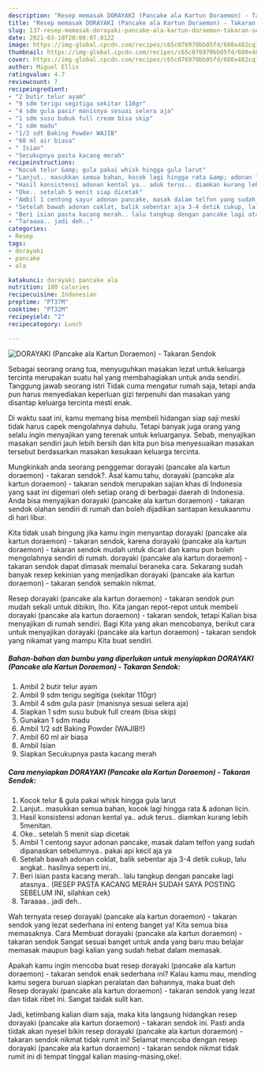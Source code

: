 ```yaml
---
description: "Resep memasak DORAYAKI (Pancake ala Kartun Doraemon) - Takaran Sendok yang enak Untuk Jualan"
title: "Resep memasak DORAYAKI (Pancake ala Kartun Doraemon) - Takaran Sendok yang enak Untuk Jualan"
slug: 137-resep-memasak-dorayaki-pancake-ala-kartun-doraemon-takaran-sendok-yang-enak-untuk-jualan
date: 2021-03-10T20:08:07.012Z
image: https://img-global.cpcdn.com/recipes/c65c076970bb05fd/680x482cq70/dorayaki-pancake-ala-kartun-doraemon-takaran-sendok-foto-resep-utama.jpg
thumbnail: https://img-global.cpcdn.com/recipes/c65c076970bb05fd/680x482cq70/dorayaki-pancake-ala-kartun-doraemon-takaran-sendok-foto-resep-utama.jpg
cover: https://img-global.cpcdn.com/recipes/c65c076970bb05fd/680x482cq70/dorayaki-pancake-ala-kartun-doraemon-takaran-sendok-foto-resep-utama.jpg
author: Miguel Ellis
ratingvalue: 4.7
reviewcount: 7
recipeingredient:
- "2 butir telur ayam"
- "9 sdm terigu segitiga sekitar 110gr"
- "4 sdm gula pasir manisnya sesuai selera aja"
- "1 sdm susu bubuk full cream bisa skip"
- "1 sdm madu"
- "1/2 sdt Baking Powder WAJIB"
- "60 ml air biasa"
- " Isian"
- "Secukupnya pasta kacang merah"
recipeinstructions:
- "Kocok telur &amp; gula pakai whisk hingga gula larut"
- "Lanjut.. masukkan semua bahan, kocok lagi hingga rata &amp; adonan licin."
- "Hasil konsistensi adonan kental ya.. aduk terus.. diamkan kurang lebih 5menitan."
- "Oke.. setelah 5 menit siap dicetak"
- "Ambil 1 centong sayur adonan pancake, masak dalam telfon yang sudah dipanaskan sebelumnya.. pakai api kecil aja ya"
- "Setelah bawah adonan coklat, balik sebentar aja 3-4 detik cukup, lalu angkat.. hasilnya seperti ini.."
- "Beri isian pasta kacang merah.. lalu tangkup dengan pancake lagi atasnya.. (RESEP PASTA KACANG MERAH SUDAH SAYA POSTING SEBELUM INI, silahkan cek)"
- "Taraaaa.. jadi deh.."
categories:
- Resep
tags:
- dorayaki
- pancake
- ala

katakunci: dorayaki pancake ala 
nutrition: 180 calories
recipecuisine: Indonesian
preptime: "PT37M"
cooktime: "PT32M"
recipeyield: "2"
recipecategory: Lunch

---
```



![DORAYAKI (Pancake ala Kartun Doraemon) - Takaran Sendok](https://img-global.cpcdn.com/recipes/c65c076970bb05fd/680x482cq70/dorayaki-pancake-ala-kartun-doraemon-takaran-sendok-foto-resep-utama.jpg)

Sebagai seorang orang tua, menyuguhkan masakan lezat untuk keluarga tercinta merupakan suatu hal yang membahagiakan untuk anda sendiri. Tanggung jawab seorang istri Tidak cuma mengatur rumah saja, tetapi anda pun harus menyediakan keperluan gizi terpenuhi dan masakan yang disantap keluarga tercinta mesti enak.

Di waktu  saat ini, kamu memang bisa membeli hidangan siap saji meski tidak harus capek mengolahnya dahulu. Tetapi banyak juga orang yang selalu ingin menyajikan yang terenak untuk keluarganya. Sebab, menyajikan masakan sendiri jauh lebih bersih dan kita pun bisa menyesuaikan masakan tersebut berdasarkan masakan kesukaan keluarga tercinta. 



Mungkinkah anda seorang penggemar dorayaki (pancake ala kartun doraemon) - takaran sendok?. Asal kamu tahu, dorayaki (pancake ala kartun doraemon) - takaran sendok merupakan sajian khas di Indonesia yang saat ini digemari oleh setiap orang di berbagai daerah di Indonesia. Anda bisa menyajikan dorayaki (pancake ala kartun doraemon) - takaran sendok olahan sendiri di rumah dan boleh dijadikan santapan kesukaanmu di hari libur.

Kita tidak usah bingung jika kamu ingin menyantap dorayaki (pancake ala kartun doraemon) - takaran sendok, karena dorayaki (pancake ala kartun doraemon) - takaran sendok mudah untuk dicari dan kamu pun boleh mengolahnya sendiri di rumah. dorayaki (pancake ala kartun doraemon) - takaran sendok dapat dimasak memalui beraneka cara. Sekarang sudah banyak resep kekinian yang menjadikan dorayaki (pancake ala kartun doraemon) - takaran sendok semakin nikmat.

Resep dorayaki (pancake ala kartun doraemon) - takaran sendok pun mudah sekali untuk dibikin, lho. Kita jangan repot-repot untuk membeli dorayaki (pancake ala kartun doraemon) - takaran sendok, tetapi Kalian bisa menyajikan di rumah sendiri. Bagi Kita yang akan mencobanya, berikut cara untuk menyajikan dorayaki (pancake ala kartun doraemon) - takaran sendok yang nikamat yang mampu Kita buat sendiri.

<!--inarticleads1-->

##### Bahan-bahan dan bumbu yang diperlukan untuk menyiapkan DORAYAKI (Pancake ala Kartun Doraemon) - Takaran Sendok:

1. Ambil 2 butir telur ayam
1. Ambil 9 sdm terigu segitiga (sekitar 110gr)
1. Ambil 4 sdm gula pasir (manisnya sesuai selera aja)
1. Siapkan 1 sdm susu bubuk full cream (bisa skip)
1. Gunakan 1 sdm madu
1. Ambil 1/2 sdt Baking Powder (WAJIB!!)
1. Ambil 60 ml air biasa
1. Ambil  Isian
1. Siapkan Secukupnya pasta kacang merah




<!--inarticleads2-->

##### Cara menyiapkan DORAYAKI (Pancake ala Kartun Doraemon) - Takaran Sendok:

1. Kocok telur &amp; gula pakai whisk hingga gula larut
1. Lanjut.. masukkan semua bahan, kocok lagi hingga rata &amp; adonan licin.
1. Hasil konsistensi adonan kental ya.. aduk terus.. diamkan kurang lebih 5menitan.
1. Oke.. setelah 5 menit siap dicetak
1. Ambil 1 centong sayur adonan pancake, masak dalam telfon yang sudah dipanaskan sebelumnya.. pakai api kecil aja ya
1. Setelah bawah adonan coklat, balik sebentar aja 3-4 detik cukup, lalu angkat.. hasilnya seperti ini..
1. Beri isian pasta kacang merah.. lalu tangkup dengan pancake lagi atasnya.. (RESEP PASTA KACANG MERAH SUDAH SAYA POSTING SEBELUM INI, silahkan cek)
1. Taraaaa.. jadi deh..




Wah ternyata resep dorayaki (pancake ala kartun doraemon) - takaran sendok yang lezat sederhana ini enteng banget ya! Kita semua bisa memasaknya. Cara Membuat dorayaki (pancake ala kartun doraemon) - takaran sendok Sangat sesuai banget untuk anda yang baru mau belajar memasak maupun bagi kalian yang sudah hebat dalam memasak.

Apakah kamu ingin mencoba buat resep dorayaki (pancake ala kartun doraemon) - takaran sendok enak sederhana ini? Kalau kamu mau, mending kamu segera buruan siapkan peralatan dan bahannya, maka buat deh Resep dorayaki (pancake ala kartun doraemon) - takaran sendok yang lezat dan tidak ribet ini. Sangat taidak sulit kan. 

Jadi, ketimbang kalian diam saja, maka kita langsung hidangkan resep dorayaki (pancake ala kartun doraemon) - takaran sendok ini. Pasti anda tiidak akan nyesel bikin resep dorayaki (pancake ala kartun doraemon) - takaran sendok nikmat tidak rumit ini! Selamat mencoba dengan resep dorayaki (pancake ala kartun doraemon) - takaran sendok nikmat tidak rumit ini di tempat tinggal kalian masing-masing,oke!.

